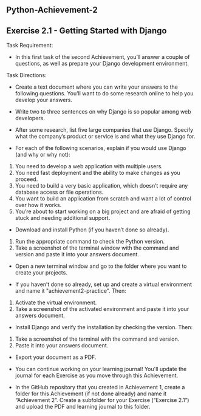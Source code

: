 ## Python-Achievement-2


## Exercise 2.1 - Getting Started with Django

Task Requirement:
  - In this first task of the second Achievement, you’ll answer a couple of questions, as well as prepare your Django development environment.


Task Directions:

  - Create a text document where you can write your answers to the following questions. You’ll want to do some research online to help you develop your answers.

  - Write two to three sentences on why Django is so popular among web developers.

  - After some research, list five large companies that use Django. Specify what the company’s product or service is and what they use Django for.

  - For each of the following scenarios, explain if you would use Django (and why or why not):
  1. You need to develop a web application with multiple users.
  2. You need fast deployment and the ability to make changes as you proceed.
  3. You need to build a very basic application, which doesn’t require any database access or file operations.
  4. You want to build an application from scratch and want a lot of control over how it works.
  5. You’re about to start working on a big project and are afraid of getting stuck and needing additional support.

  - Download and install Python (if you haven’t done so already).
  1. Run the appropriate command to check the Python version.
  2. Take a screenshot of the terminal window with the command and version and paste it into your answers document.

  - Open a new terminal window and go to the folder where you want to create your projects.

  - If you haven’t done so already, set up and create a virtual environment and name it "achievement2-practice". Then:
  1. Activate the virtual environment.
  2. Take a screenshot of the activated environment and paste it into your answers document.

  - Install Django and verify the installation by checking the version. Then:
  1. Take a screenshot of the terminal with the command and version.
  2. Paste it into your answers document.

  - Export your document as a PDF.

  - You can continue working on your learning journal! You'll update the journal for each Exercise as you move through this Achievement.

  - In the GitHub repository that you created in Achievement 1, create a folder for this Achievement (if not done already) and name it “Achievement 2”. Create a subfolder for your Exercise (“Exercise 2.1”) and upload the PDF and learning journal to this folder.

